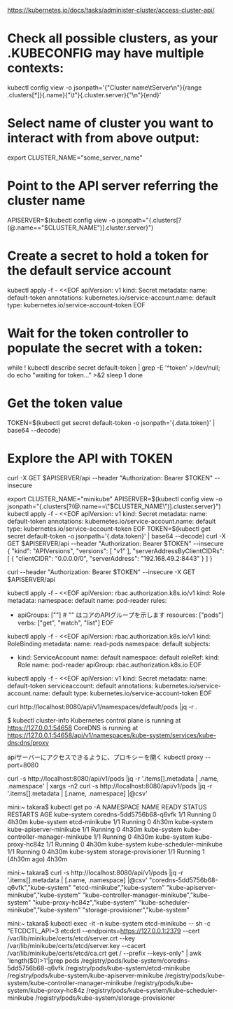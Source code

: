 https://kubernetes.io/docs/tasks/administer-cluster/access-cluster-api/



# Check all possible clusters, as your .KUBECONFIG may have multiple contexts:
kubectl config view -o jsonpath='{"Cluster name\tServer\n"}{range .clusters[*]}{.name}{"\t"}{.cluster.server}{"\n"}{end}'

# Select name of cluster you want to interact with from above output:
export CLUSTER_NAME="some_server_name"

# Point to the API server referring the cluster name
APISERVER=$(kubectl config view -o jsonpath="{.clusters[?(@.name==\"$CLUSTER_NAME\")].cluster.server}")

# Create a secret to hold a token for the default service account
kubectl apply -f - <<EOF
apiVersion: v1
kind: Secret
metadata:
  name: default-token
  annotations:
    kubernetes.io/service-account.name: default
type: kubernetes.io/service-account-token
EOF

# Wait for the token controller to populate the secret with a token:
while ! kubectl describe secret default-token | grep -E '^token' >/dev/null; do
  echo "waiting for token..." >&2
  sleep 1
done

# Get the token value
TOKEN=$(kubectl get secret default-token -o jsonpath='{.data.token}' | base64 --decode)

# Explore the API with TOKEN
curl -X GET $APISERVER/api --header "Authorization: Bearer $TOKEN" --insecure



export CLUSTER_NAME="minikube"
APISERVER=$(kubectl config view -o jsonpath="{.clusters[?(@.name==\"$CLUSTER_NAME\")].cluster.server}")
kubectl apply -f - <<EOF
apiVersion: v1
kind: Secret
metadata:
  name: default-token
  annotations:
    kubernetes.io/service-account.name: default
type: kubernetes.io/service-account-token
EOF
TOKEN=$(kubectl get secret default-token -o jsonpath='{.data.token}' | base64 --decode)
curl -X GET $APISERVER/api --header "Authorization: Bearer $TOKEN" --insecure
{
  "kind": "APIVersions",
  "versions": [
    "v1"
  ],
  "serverAddressByClientCIDRs": [
    {
      "clientCIDR": "0.0.0.0/0",
      "serverAddress": "192.168.49.2:8443"
    }
  ]
}

curl --header "Authorization: Bearer $TOKEN" --insecure -X GET $APISERVER/api 




kubectl apply -f - <<EOF
apiVersion: rbac.authorization.k8s.io/v1
kind: Role
metadata:
  namespace: default
  name: pod-reader
rules:
- apiGroups: [""] # "" はコアのAPIグループを示します
  resources: ["pods"]
  verbs: ["get", "watch", "list"]
EOF


kubectl apply -f - <<EOF
apiVersion: rbac.authorization.k8s.io/v1
kind: RoleBinding
metadata:
  name: read-pods
  namespace: default
subjects:
- kind: ServiceAccount
  name: default
  namespace: default
roleRef:
  kind: Role
  name: pod-reader
  apiGroup: rbac.authorization.k8s.io
EOF


kubectl apply -f - <<EOF
apiVersion: v1
kind: Secret
metadata:
  name: default-token
  serviceaccount: default
  annotations:
    kubernetes.io/service-account.name: default
type: kubernetes.io/service-account-token
EOF



curl http://localhost:8080/api/v1/namespaces/default/pods |jq -r .



$ kubectl cluster-info
Kubernetes control plane is running at https://127.0.0.1:54658
CoreDNS is running at https://127.0.0.1:54658/api/v1/namespaces/kube-system/services/kube-dns:dns/proxy



apiサーバーにアクセスできるように、プロキシーを開く
kubectl proxy --port=8080 

curl -s http://localhost:8080/api/v1/pods |jq -r '.items[].metadata | .name, .namespace' | xargs -n2
curl -s http://localhost:8080/api/v1/pods |jq -r '.items[].metadata | [.name, .namespace] |@csv'






mini:~ takara$ kubectl get po -A
NAMESPACE     NAME                               READY   STATUS    RESTARTS        AGE
kube-system   coredns-5dd5756b68-q6vfk           1/1     Running   0               4h30m
kube-system   etcd-minikube                      1/1     Running   0               4h30m
kube-system   kube-apiserver-minikube            1/1     Running   0               4h30m
kube-system   kube-controller-manager-minikube   1/1     Running   0               4h30m
kube-system   kube-proxy-hc84z                   1/1     Running   0               4h30m
kube-system   kube-scheduler-minikube            1/1     Running   0               4h30m
kube-system   storage-provisioner                1/1     Running   1 (4h30m ago)   4h30m


mini:~ takara$ curl -s http://localhost:8080/api/v1/pods |jq -r '.items[].metadata | [.name, .namespace] |@csv'
"coredns-5dd5756b68-q6vfk","kube-system"
"etcd-minikube","kube-system"
"kube-apiserver-minikube","kube-system"
"kube-controller-manager-minikube","kube-system"
"kube-proxy-hc84z","kube-system"
"kube-scheduler-minikube","kube-system"
"storage-provisioner","kube-system"



mini:~ takara$ kubectl exec -it -n kube-system etcd-minikube -- sh -c "ETCDCTL_API=3 etcdctl --endpoints=https://127.0.0.1:2379 --cert /var/lib/minikube/certs/etcd/server.crt --key /var/lib/minikube/certs/etcd/server.key --cacert /var/lib/minikube/certs/etcd/ca.crt get / --prefix --keys-only" | awk 'length($0)>1'|grep pods
/registry/pods/kube-system/coredns-5dd5756b68-q6vfk
/registry/pods/kube-system/etcd-minikube
/registry/pods/kube-system/kube-apiserver-minikube
/registry/pods/kube-system/kube-controller-manager-minikube
/registry/pods/kube-system/kube-proxy-hc84z
/registry/pods/kube-system/kube-scheduler-minikube
/registry/pods/kube-system/storage-provisioner